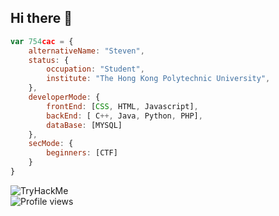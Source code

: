 ## Hi there 👋

<!--
**754cac/754cac** is a ✨ _special_ ✨ repository because its `README.md` (this file) appears on your GitHub profile.

Here are some ideas to get you started:

- 🔭 I’m currently working on ...
- 🌱 I’m currently learning ...
- 👯 I’m looking to collaborate on ...
- 🤔 I’m looking for help with ...
- 💬 Ask me about ...
- 📫 How to reach me: ...
- 😄 Pronouns: ...
- ⚡ Fun fact: ...
-->
<!--
**754cac/754cac** is a ✨ _special_ ✨ repository because its `README.md` (this file) appears on your GitHub profile.

Here are some ideas to get you started:

- 🔭 I’m currently working on ...
- 🌱 I’m currently learning ...
- 👯 I’m looking to collaborate on ...
- 🤔 I’m looking for help with ...
- 💬 Ask me about ...
- 📫 How to reach me: ...
- 😄 Pronouns: ...
- ⚡ Fun fact: ...
-->
```javascript
var 754cac = {
    alternativeName: "Steven",
    status: {
        occupation: "Student",
        institute: "The Hong Kong Polytechnic University",
    },
    developerMode: {
        frontEnd: [CSS, HTML, Javascript],
        backEnd: [ C++, Java, Python, PHP],
        dataBase: [MYSQL]        
    },
    secMode: {
        beginners: [CTF]
    }
}
```
![TryHackMe](https://tryhackme-badges.s3.amazonaws.com/754cac.png)
\
![Profile views](https://komarev.com/ghpvc/?username=754cac)
